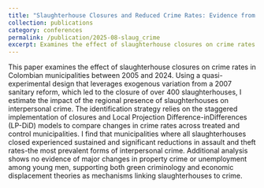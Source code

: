 ```yaml
---
title: "Slaughterhouse Closures and Reduced Crime Rates: Evidence from Colombia"
collection: publications
category: conferences
permalink: /publication/2025-08-slaug_crime
excerpt: Examines the effect of slaughterhouse closures on crime rates in Colombian municipalities between 2005 and 2024.
---
```


This paper examines the effect of slaughterhouse closures on crime rates in Colombian municipalities between 2005 and 2024. Using a quasi-experimental design that leverages exogenous variation from a 2007 sanitary reform, which led to the closure of over 400 slaughterhouses, I estimate the impact of the regional presence of slaughterhouses on interpersonal crime. The identification strategy relies on the staggered implementation of closures and Local Projection Difference-inDifferences (LP-DiD) models to compare changes in crime rates across treated and control municipalities. I find that municipalities where all slaughterhouses closed experienced sustained and significant reductions in assault and theft rates-the most prevalent forms of interpersonal crime. Additional analysis shows no evidence of major changes in property crime or unemployment among young men, supporting both green criminology and economic displacement theories as mechanisms linking slaughterhouses to crime.
